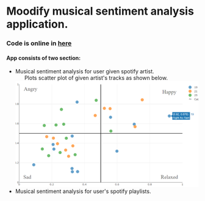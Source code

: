# Moodify musical sentiment analysis application.
### Code is online in [here](https://moodify-musical-sentiment.herokuapp.com)
#### App consists of two section:
* Musical sentiment analysis for user given spotify artist.<br/>
&nbsp;&nbsp;&nbsp;&nbsp;&nbsp;&nbsp;Plots scatter plot of given artist's tracks as shown below.
![](screenshots/artist_tracks_plot.png)
* Musical sentiment analysis for user's spotify playlists. 
